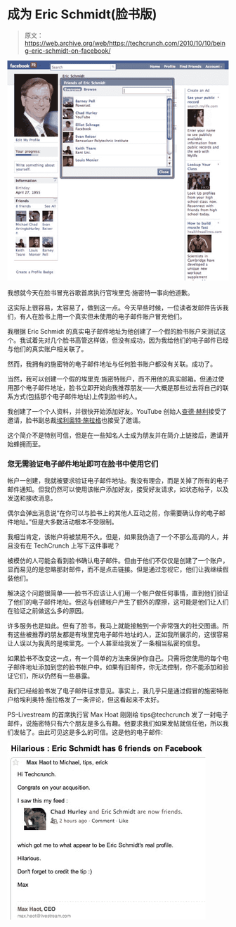 # 成为 Eric Schmidt(脸书版)

> 原文：<https://web.archive.org/web/https://techcrunch.com/2010/10/10/being-eric-schmidt-on-facebook/>

![](img/1b54ecab8cbb439996778b091c41ac3e.png)

我想就今天在脸书冒充谷歌首席执行官埃里克·施密特一事向他道歉。

这实际上很容易，太容易了，做到这一点。今天早些时候，一位读者发邮件告诉我们，有人在脸书上用一个真实但未使用的电子邮件账户冒充他们。

我根据 Eric Schmidt 的真实电子邮件地址为他创建了一个假的脸书账户来测试这个。我试着先对几个脸书高管这样做，但没有成功，因为我给他们的电子邮件已经与他们的真实账户相关联了。

然而，我拥有的施密特的电子邮件地址与任何脸书账户都没有关联。成功了。

当然，我可以创建一个假的埃里克·施密特账户，而不用他的真实邮箱。但通过使用那个电子邮件地址，脸书立即开始向我推荐朋友——大概是那些过去将自己的联系方式(包括那个电子邮件地址)上传到脸书的人。

我创建了一个个人资料，并很快开始添加好友。YouTube 创始人[查德·赫利](https://web.archive.org/web/20230208073841/http://www.crunchbase.com/person/chad-hurley)接受了邀请，脸书副总裁[埃利奥特·施拉格](Elliot%20Schrage)也接受了邀请。

这个简介不是特别可信，但是在一些知名人士成为朋友并在简介上链接后，邀请开始蜂拥而至。

### 您无需验证电子邮件地址即可在脸书中使用它们

帐户一创建，我就被要求验证电子邮件地址。我没有理会，而是关掉了所有的电子邮件通知。但我仍然可以使用该帐户添加好友，接受好友请求，如状态帖子，以及发送和接收消息。

偶尔会弹出消息说“在你可以与脸书上的其他人互动之前，你需要确认你的电子邮件地址。”但是大多数活动根本不受限制。

我相当肯定，该帐户将被禁用不久。但是，如果我伪造了一个不那么高调的人，并且没有在 TechCrunch 上写下这件事呢？

被模仿的人可能会看到脸书确认电子邮件。但由于他们不仅仅是创建了一个账户，显而易见的是忽略那封邮件，而不是点击链接。但是通过忽视它，他们让我继续假装他们。

解决这个问题很简单——脸书不应该让人们用一个帐户做任何事情，直到他们验证了他们的电子邮件地址。但这与创建帐户产生了额外的摩擦，这可能是他们让人们在验证之前做这么多的原因。

许多服务也是如此。但有了脸书，我马上就能接触到一个非常强大的社交图谱。所有这些被推荐的朋友都是有埃里克电子邮件地址的人，正如我所展示的，这很容易让人误以为我真的是埃里克。一个人甚至给我发了一条相当私密的信息。

如果脸书不改变这一点，有一个简单的方法来保护你自己。只需将您使用的每个电子邮件地址添加到您的脸书帐户中。如果有旧邮件，你无法控制，你不能添加和验证它们，所以仍然有一些暴露。

我们已经给脸书发了电子邮件征求意见。事实上，我几乎只是通过假冒的施密特账户给埃利奥特·施拉格发了一条评论，但这看起来不太好。

PS–Livestream 的首席执行官 Max Hoat 刚刚给 tips@techcrunch 发了一封电子邮件，说施密特只有六个朋友是多么有趣。他要求我们如果发帖就信任他，所以我们发帖了。由此可见这是多么的可信。这是他的电子邮件:

![](img/36f158d635e45e90fba739f5a60c522e.png)